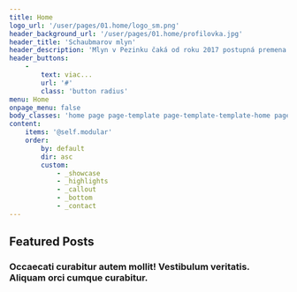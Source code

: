 ```yaml
---
title: Home
logo_url: '/user/pages/01.home/logo_sm.png'
header_background_url: '/user/pages/01.home/profilovka.jpg'
header_title: 'Schaubmarov mlyn'
header_description: 'Mlyn v Pezinku čaká od roku 2017 postupná premena na zážitkový, vzdelávací a voľnočasový priestor nielen pre rodiny s deťmi. Chystáme množstvo nových podujatí, pracujeme na skvalitnení a doplnení služieb a zároveň plánujeme architektonickú premenu areálu. V Mlyne v Pezinku sa bude páčiť všetkým, ktorí radi utečú na víkend z mesta, baví ich umenie a radi trávia voľný čas na čerstvom vzduchu.'
header_buttons:
    -
        text: viac...
        url: '#'
        class: 'button radius'
menu: Home
onpage_menu: false
body_classes: 'home page page-template page-template-template-home page-template-template-home-php group-blog'
content:
    items: '@self.modular'
    order:
        by: default
        dir: asc
        custom:
            - _showcase
            - _highlights
            - _callout
            - _bottom
            - _contact
---
```


## Featured Posts
### Occaecati curabitur autem mollit! Vestibulum veritatis. Aliquam orci cumque curabitur.